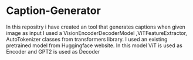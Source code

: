 # Caption-Generator

In this repositry i have created an tool that generates captions when given image as input
I used a VisionEncoderDecoderModel ,ViTFeatureExtractor, AutoTokenizer classes from transformers library.
I used an existing pretrained model from Huggingface website.
In this model ViT is used as Encoder and GPT2 is used as Decoder
